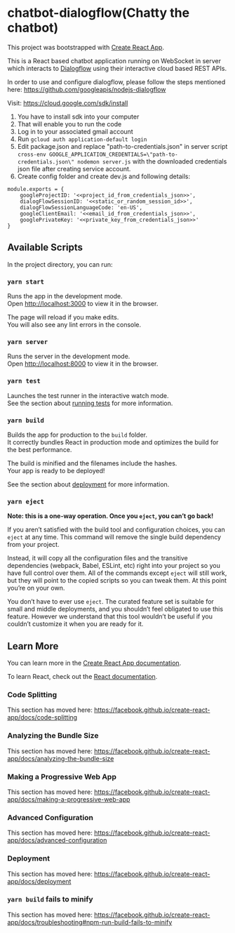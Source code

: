 chatbot-dialogflow(Chatty the chatbot)
===================================================

This project was bootstrapped with [Create React App](https://github.com/facebook/create-react-app).

This is a React based chatbot application running on WebSocket in server which interacts to [Dialogflow](https://dialogflow.cloud.google.com/) using their interactive cloud based REST APIs.

In order to use and configure dialogflow, please follow the steps mentioned here: https://github.com/googleapis/nodejs-dialogflow

Visit: https://cloud.google.com/sdk/install
1) You have to install sdk into your computer
2) That will enable you to run the code
3) Log in to your associated gmail account
4) Run `gcloud auth application-default login`
5) Edit package.json and replace "path-to-credentials.json" in server script `cross-env GOOGLE_APPLICATION_CREDENTIALS=\"path-to-credentials.json\" nodemon server.js` with the downloaded credentials json file after creating service account.
6) Create config folder and create dev.js and following details:

```
module.exports = {
    googleProjectID: '<<project_id_from_credentials_json>>',
    dialogFlowSessionID: '<<static_or_random_session_id>>',
    dialogFlowSessionLanguageCode: 'en-US',
    googleClientEmail: '<<email_id_from_credentials_json>>',
    googlePrivateKey: '<<private_key_from_credentials_json>>'
}
```


## Available Scripts

In the project directory, you can run:

### `yarn start`

Runs the app in the development mode.<br />
Open [http://localhost:3000](http://localhost:3000) to view it in the browser.

The page will reload if you make edits.<br />
You will also see any lint errors in the console.

### `yarn server`


Runs the server in the development mode.<br />
Open [http://localhost:8000](http://localhost:8000) to view it in the browser.

### `yarn test`

Launches the test runner in the interactive watch mode.<br />
See the section about [running tests](https://facebook.github.io/create-react-app/docs/running-tests) for more information.

### `yarn build`

Builds the app for production to the `build` folder.<br />
It correctly bundles React in production mode and optimizes the build for the best performance.

The build is minified and the filenames include the hashes.<br />
Your app is ready to be deployed!

See the section about [deployment](https://facebook.github.io/create-react-app/docs/deployment) for more information.

### `yarn eject`

**Note: this is a one-way operation. Once you `eject`, you can’t go back!**

If you aren’t satisfied with the build tool and configuration choices, you can `eject` at any time. This command will remove the single build dependency from your project.

Instead, it will copy all the configuration files and the transitive dependencies (webpack, Babel, ESLint, etc) right into your project so you have full control over them. All of the commands except `eject` will still work, but they will point to the copied scripts so you can tweak them. At this point you’re on your own.

You don’t have to ever use `eject`. The curated feature set is suitable for small and middle deployments, and you shouldn’t feel obligated to use this feature. However we understand that this tool wouldn’t be useful if you couldn’t customize it when you are ready for it.

## Learn More

You can learn more in the [Create React App documentation](https://facebook.github.io/create-react-app/docs/getting-started).

To learn React, check out the [React documentation](https://reactjs.org/).

### Code Splitting

This section has moved here: https://facebook.github.io/create-react-app/docs/code-splitting

### Analyzing the Bundle Size

This section has moved here: https://facebook.github.io/create-react-app/docs/analyzing-the-bundle-size

### Making a Progressive Web App

This section has moved here: https://facebook.github.io/create-react-app/docs/making-a-progressive-web-app

### Advanced Configuration

This section has moved here: https://facebook.github.io/create-react-app/docs/advanced-configuration

### Deployment

This section has moved here: https://facebook.github.io/create-react-app/docs/deployment

### `yarn build` fails to minify

This section has moved here: https://facebook.github.io/create-react-app/docs/troubleshooting#npm-run-build-fails-to-minify
